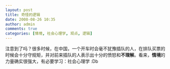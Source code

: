 ```yaml
---
layout: post
title: 奇怪的逻辑
date: 2008-08-26 10:35
author: admin
comments: true
categories: [情境, 社会心理学, 观点, 逻辑]
---
```

注意到了吗？很多时候，在中国，一个开车时会毫不犹豫插队的人，在排队买票的时候会十分守规矩，并对前来插队的人表示出十分的愤怒和<strong>不理解</strong>。看来，<strong>情境</strong>的力量确实很强大，有必要学习：社会心理学  :Db
